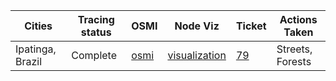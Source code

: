 **Cities** | **Tracing status** | **OSMI** | **Node Viz** | **Ticket** | **Actions Taken**
--- | --- | --- | --- | --- | --- 
Ipatinga, Brazil| Complete | [osmi](http://dl.dropbox.com/u/43116811/Brasil/osmi-Ipatinga.png)| [visualization](http://dl.dropbox.com/u/43116811/Brasil/itapevi-v.png) |  [79] |  Streets, Forests

[79]:https://github.com/mapbox/mapping/issues/79